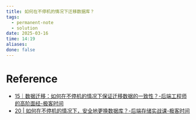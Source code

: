```yaml
---
title: 如何在不停机的情况下迁移数据库？
tags:
  - permanent-note
  - solution
date: 2025-03-16
time: 14:19
aliases: 
done: false
---
```



# Reference
* [15｜数据迁移：如何在不停机的情况下保证迁移数据的一致性？-后端工程师的高阶面经-极客时间](https://time.geekbang.org/column/article/676586)
* [20 \| 如何在不停机的情况下，安全地更换数据库？-后端存储实战课-极客时间](https://time.geekbang.org/column/article/221658)